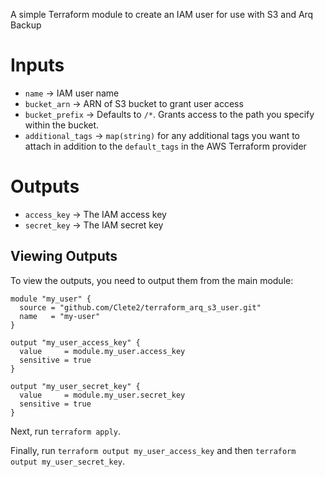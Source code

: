 A simple Terraform module to create an IAM user for use with S3 and Arq Backup

# Inputs
* `name` -> IAM user name
* `bucket_arn` -> ARN of S3 bucket to grant user access
* `bucket_prefix` -> Defaults to `/*`. Grants access to the path you specify within the bucket.
* `additional_tags` -> `map(string)` for any additional tags you want to attach in addition to the `default_tags` in the AWS Terraform provider

# Outputs
* `access_key` -> The IAM access key
* `secret_key` -> The IAM secret key

## Viewing Outputs
To view the outputs, you need to output them from the main module:

```hcl
module "my_user" {
  source = "github.com/Clete2/terraform_arq_s3_user.git"
  name   = "my-user"
}

output "my_user_access_key" {
  value     = module.my_user.access_key
  sensitive = true
}

output "my_user_secret_key" {
  value     = module.my_user.secret_key
  sensitive = true
}
```

Next, run `terraform apply`.

Finally, run `terraform output my_user_access_key` and then `terraform output my_user_secret_key`.
